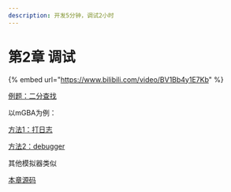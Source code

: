 ```yaml
---
description: 开发5分钟，调试2小时
---
```


# 第2章 调试

{% embed url="https://www.bilibili.com/video/BV1Bb4y1E7Kb" %}

[例题：二分查找](https://leetcode-cn.com/problems/binary-search/)

以mGBA为例：

[方法1：打日志](https://github.com/mgba-emu/mgba/tree/master/opt/libgba)

[方法2：debugger](https://simianzombie.com/posts/2018/11/12/debugging-with-mgba)

其他模拟器类似

[本章源码](https://github.com/laqieer/gba-dev-best-practice/tree/main/source/binary-search)

